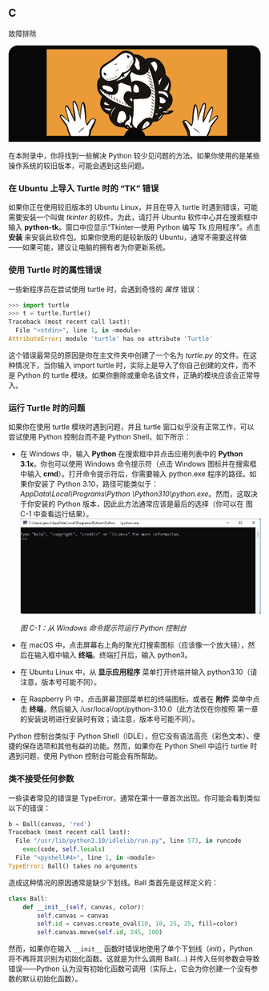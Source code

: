 ## C

故障排除

![Image](img/common.jpg)

在本附录中，你将找到一些解决 Python 较少见问题的方法。如果你使用的是某些操作系统的较旧版本，可能会遇到这些问题。

### 在 Ubuntu 上导入 Turtle 时的 “TK” 错误

如果你正在使用较旧版本的 Ubuntu Linux，并且在导入 turtle 时遇到错误，可能需要安装一个叫做 *tkinter* 的软件。为此，请打开 Ubuntu 软件中心并在搜索框中输入 **python-tk**。窗口中应显示“Tkinter—使用 Python 编写 Tk 应用程序”。点击 **安装** 来安装此软件包。如果你使用的是较新版的 Ubuntu，通常不需要这样做——如果可能，建议让电脑的拥有者为你更新系统。

### 使用 Turtle 时的属性错误

一些新程序员在尝试使用 turtle 时，会遇到奇怪的 *属性* 错误：

```py
>>> import turtle
>>> t = turtle.Turtle()
Traceback (most recent call last):
  File "<stdin>", line 1, in <module>
AttributeError: module 'turtle' has no attribute 'Turtle'

```

这个错误最常见的原因是你在主文件夹中创建了一个名为 *turtle.py* 的文件。在这种情况下，当你输入 import turtle 时，实际上是导入了你自己创建的文件，而不是 Python 的 turtle 模块。如果你删除或重命名该文件，正确的模块应该会正常导入。

### 运行 Turtle 时的问题

如果你在使用 turtle 模块时遇到问题，并且 turtle 窗口似乎没有正常工作，可以尝试使用 Python 控制台而不是 Python Shell，如下所示：

+   在 Windows 中，输入 **Python** 在搜索框中并点击应用列表中的 **Python 3.1*x***。你也可以使用 Windows 命令提示符（点击 Windows 图标并在搜索框中输入 **cmd**）。打开命令提示符后，你需要输入 python.exe 程序的路径。如果你安装了 Python 3.10，路径可能类似于：*AppData\Local\Programs\Python \Python310\python.exe*。然而，这取决于你安装的 Python 版本，因此此方法通常应该是最后的选择（你可以在 图 C-1 中查看运行结果）。![Image](img/f0325-01.jpg)

    *图 C-1：从 Windows 命令提示符运行 Python 控制台*

+   在 macOS 中，点击屏幕右上角的聚光灯搜索图标（应该像一个放大镜），然后在输入框中输入 **终端**。终端打开后，输入 python3。

+   在 Ubuntu Linux 中，从 **显示应用程序** 菜单打开终端并输入 python3.10（请注意，版本号可能不同）。

+   在 Raspberry Pi 中，点击屏幕顶部菜单栏的终端图标，或者在 **附件** 菜单中点击 **终端**，然后输入 /usr/local/opt/python-3.10.0（此方法仅在你按照 第一章 的安装说明进行安装时有效；请注意，版本号可能不同）。

Python 控制台类似于 Python Shell（IDLE），但它没有语法高亮（彩色文本）、便捷的保存选项和其他有益的功能。然而，如果你在 Python Shell 中运行 turtle 时遇到问题，使用 Python 控制台可能会有所帮助。

### 类不接受任何参数

一些读者常见的错误是 TypeError，通常在第十一章首次出现。你可能会看到类似以下的错误：

```py
b = Ball(canvas, 'red')
Traceback (most recent call last):
  File "/usr/lib/python3.10/idlelib/run.py", line 573, in runcode
    exec(code, self.locals)
  File "<pyshell#4>", line 1, in <module>
TypeError: Ball() takes no arguments 
```

造成这种情况的原因通常是缺少下划线。Ball 类首先是这样定义的：

```py
class Ball:
    def __init__(self, canvas, color):
        self.canvas = canvas
        self.id = canvas.create_oval(10, 10, 25, 25, fill=color)
        self.canvas.move(self.id, 245, 100)

```

然而，如果你在输入 `__init__` 函数时错误地使用了单个下划线（_init_），Python 将不再将其识别为初始化函数。这就是为什么调用 Ball(...) 并传入任何参数会导致错误——Python 认为没有初始化函数可调用（实际上，它会为你创建一个没有参数的默认初始化函数）。
